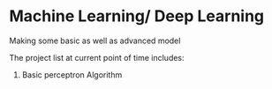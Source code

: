 # Machine Learning/ Deep Learning
Making some basic as well as advanced model

The project list at current point of time includes:
1. Basic perceptron Algorithm

